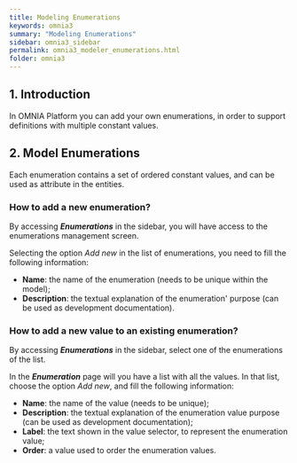 ```yaml
---
title: Modeling Enumerations
keywords: omnia3
summary: "Modeling Enumerations"
sidebar: omnia3_sidebar
permalink: omnia3_modeler_enumerations.html
folder: omnia3
---
```


## 1. Introduction

In OMNIA Platform you can add your own enumerations, in order to support definitions with multiple constant values.

## 2. Model Enumerations
Each enumeration contains a set of ordered constant values, and can be used as attribute in the entities.

### How to add a new enumeration?
 
By accessing **_Enumerations_** in the sidebar, you will have access to the enumerations management screen.

Selecting the option _Add new_ in the list of enumerations, you need to fill the following information:
* **Name**: the name of the enumeration (needs to be unique within the model);
* **Description**: the textual explanation of the enumeration' purpose (can be used as development documentation).

### How to add a new value to an existing enumeration?

By accessing **_Enumerations_** in the sidebar, select one of the enumerations of the list.

In the **_Enumeration_** page will you have a list with all the values. In that list, choose the option _Add new_, and fill the following information:
* **Name**: the name of the value (needs to be unique);
* **Description**: the textual explanation of the enumeration value purpose (can be used as development documentation);
* **Label**: the text shown in the value selector, to represent the enumeration value;
* **Order**: a value used to order the enumeration values.